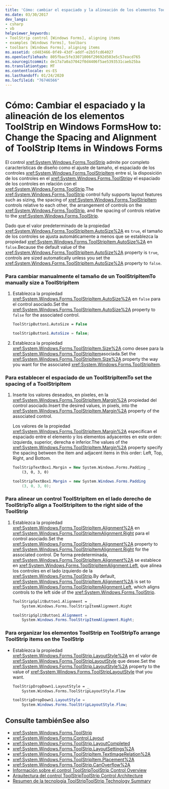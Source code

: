 ```yaml
---
title: 'Cómo: cambiar el espaciado y la alineación de los elementos ToolStrip'
ms.date: 03/30/2017
dev_langs:
- csharp
- vb
helpviewer_keywords:
- ToolStrip control [Windows Forms], aligning items
- examples [Windows Forms], toolbars
- toolbars [Windows Forms], aligning items
ms.assetid: cd483466-0f49-43df-addf-e2b5fcd64027
ms.openlocfilehash: 805fbac5fe33071006f29692d503e5c57eacd765
ms.sourcegitcommit: de17a7a0a37042f0d4406f5ae5393531caeb25ba
ms.translationtype: MT
ms.contentlocale: es-ES
ms.lasthandoff: 01/24/2020
ms.locfileid: "76746566"
---
```

# <a name="how-to-change-the-spacing-and-alignment-of-toolstrip-items-in-windows-forms"></a><span data-ttu-id="23666-102">Cómo: Cambiar el espaciado y la alineación de los elementos ToolStrip en Windows Forms</span><span class="sxs-lookup"><span data-stu-id="23666-102">How to: Change the Spacing and Alignment of ToolStrip Items in Windows Forms</span></span>
<span data-ttu-id="23666-103">El control <xref:System.Windows.Forms.ToolStrip> admite por completo características de diseño como el ajuste de tamaño, el espaciado de los controles <xref:System.Windows.Forms.ToolStripItem> entre sí, la disposición de los controles en el <xref:System.Windows.Forms.ToolStrip>y el espaciado de los controles en relación con el <xref:System.Windows.Forms.ToolStrip>.</span><span class="sxs-lookup"><span data-stu-id="23666-103">The <xref:System.Windows.Forms.ToolStrip> control fully supports layout features such as sizing, the spacing of <xref:System.Windows.Forms.ToolStripItem> controls relative to each other, the arrangement of controls on the <xref:System.Windows.Forms.ToolStrip>, and the spacing of controls relative to the <xref:System.Windows.Forms.ToolStrip>.</span></span>  
  
 <span data-ttu-id="23666-104">Dado que el valor predeterminado de la propiedad <xref:System.Windows.Forms.ToolStripItem.AutoSize%2A> es `true`, el tamaño de los controles se ajusta automáticamente a menos que se establezca la propiedad <xref:System.Windows.Forms.ToolStripItem.AutoSize%2A> en `false`.</span><span class="sxs-lookup"><span data-stu-id="23666-104">Because the default value of the <xref:System.Windows.Forms.ToolStripItem.AutoSize%2A> property is `true`, controls are sized automatically unless you set the <xref:System.Windows.Forms.ToolStripItem.AutoSize%2A> property to `false`.</span></span>  
  
### <a name="to-manually-size-a-toolstripitem"></a><span data-ttu-id="23666-105">Para cambiar manualmente el tamaño de un ToolStripItem</span><span class="sxs-lookup"><span data-stu-id="23666-105">To manually size a ToolStripItem</span></span>  
  
1. <span data-ttu-id="23666-106">Establezca la propiedad <xref:System.Windows.Forms.ToolStripItem.AutoSize%2A> en `false` para el control asociado.</span><span class="sxs-lookup"><span data-stu-id="23666-106">Set the <xref:System.Windows.Forms.ToolStripItem.AutoSize%2A> property to `false` for the associated control.</span></span>  
  
    ```vb  
    ToolStripButton1.AutoSize = False  
    ```  
  
    ```csharp  
    toolStripButton1.AutoSize = false;  
    ```  
  
2. <span data-ttu-id="23666-107">Establezca la propiedad <xref:System.Windows.Forms.ToolStripItem.Size%2A> como desee para la <xref:System.Windows.Forms.ToolStripItem>asociada.</span><span class="sxs-lookup"><span data-stu-id="23666-107">Set the <xref:System.Windows.Forms.ToolStripItem.Size%2A> property the way you want for the associated <xref:System.Windows.Forms.ToolStripItem>.</span></span>  
  
### <a name="to-set-the-spacing-of-a-toolstripitem"></a><span data-ttu-id="23666-108">Para establecer el espaciado de un ToolStripItem</span><span class="sxs-lookup"><span data-stu-id="23666-108">To set the spacing of a ToolStripItem</span></span>  
  
1. <span data-ttu-id="23666-109">Inserte los valores deseados, en píxeles, en la <xref:System.Windows.Forms.ToolStripItem.Margin%2A> propiedad del control asociado.</span><span class="sxs-lookup"><span data-stu-id="23666-109">Insert the desired values, in pixels, into the <xref:System.Windows.Forms.ToolStripItem.Margin%2A> property of the associated control.</span></span>  
  
     <span data-ttu-id="23666-110">Los valores de la propiedad <xref:System.Windows.Forms.ToolStripItem.Margin%2A> especifican el espaciado entre el elemento y los elementos adyacentes en este orden: izquierda, superior, derecha e inferior.</span><span class="sxs-lookup"><span data-stu-id="23666-110">The values of the <xref:System.Windows.Forms.ToolStripItem.Margin%2A> property specify the spacing between the item and adjacent items in this order: Left, Top, Right, and Bottom.</span></span>  
  
    ```vb  
    ToolStripTextBox1.Margin = New System.Windows.Forms.Padding _  
        (3, 0, 3, 0)  
    ```  
  
    ```csharp  
    toolStripTextBox1.Margin = new System.Windows.Forms.Padding   
        (3, 0, 3, 0);  
    ```  
  
### <a name="to-align-a-toolstripitem-to-the-right-side-of-the-toolstrip"></a><span data-ttu-id="23666-111">Para alinear un control ToolStripItem en el lado derecho de ToolStrip</span><span class="sxs-lookup"><span data-stu-id="23666-111">To align a ToolStripItem to the right side of the ToolStrip</span></span>  
  
1. <span data-ttu-id="23666-112">Establezca la propiedad <xref:System.Windows.Forms.ToolStripItem.Alignment%2A> en <xref:System.Windows.Forms.ToolStripItemAlignment.Right> para el control asociado.</span><span class="sxs-lookup"><span data-stu-id="23666-112">Set the <xref:System.Windows.Forms.ToolStripItem.Alignment%2A> property to <xref:System.Windows.Forms.ToolStripItemAlignment.Right> for the associated control.</span></span> <span data-ttu-id="23666-113">De forma predeterminada, <xref:System.Windows.Forms.ToolStripItem.Alignment%2A> se establece en <xref:System.Windows.Forms.ToolStripItemAlignment.Left>, que alinea los controles en el lado izquierdo de la <xref:System.Windows.Forms.ToolStrip>.</span><span class="sxs-lookup"><span data-stu-id="23666-113">By default, <xref:System.Windows.Forms.ToolStripItem.Alignment%2A> is set to <xref:System.Windows.Forms.ToolStripItemAlignment.Left>, which aligns controls to the left side of the <xref:System.Windows.Forms.ToolStrip>.</span></span>  
  
    ```vb  
    ToolStripSplitButton1.Alignment = _  
        System.Windows.Forms.ToolStripItemAlignment.Right  
    ```  
  
    ```csharp  
    toolStripSplitButton1.Alignment =   
        System.Windows.Forms.ToolStripItemAlignment.Right;  
    ```  
  
### <a name="to-arrange-toolstrip-items-on-the-toolstrip"></a><span data-ttu-id="23666-114">Para organizar los elementos ToolStrip en ToolStrip</span><span class="sxs-lookup"><span data-stu-id="23666-114">To arrange ToolStrip items on the ToolStrip</span></span>  
  
- <span data-ttu-id="23666-115">Establezca la propiedad <xref:System.Windows.Forms.ToolStrip.LayoutStyle%2A> en el valor de <xref:System.Windows.Forms.ToolStripLayoutStyle> que desee.</span><span class="sxs-lookup"><span data-stu-id="23666-115">Set the <xref:System.Windows.Forms.ToolStrip.LayoutStyle%2A> property to the value of <xref:System.Windows.Forms.ToolStripLayoutStyle> that you want.</span></span>  
  
    ```vb  
    ToolStripDropDown1.LayoutStyle = _  
        System.Windows.Forms.ToolStripLayoutStyle.Flow  
    ```  
  
    ```csharp  
    toolStripDropDown1.LayoutStyle =   
        System.Windows.Forms.ToolStripLayoutStyle.Flow;  
    ```  
  
## <a name="see-also"></a><span data-ttu-id="23666-116">Consulte también</span><span class="sxs-lookup"><span data-stu-id="23666-116">See also</span></span>

- <xref:System.Windows.Forms.ToolStrip>
- <xref:System.Windows.Forms.Control.Layout>
- <xref:System.Windows.Forms.ToolStrip.LayoutCompleted>
- <xref:System.Windows.Forms.ToolStrip.LayoutSettings%2A>
- <xref:System.Windows.Forms.ToolStripItem.TextImageRelation%2A>
- <xref:System.Windows.Forms.ToolStripItem.Placement%2A>
- <xref:System.Windows.Forms.ToolStrip.CanOverflow%2A>
- [<span data-ttu-id="23666-117">Información sobre el control ToolStrip</span><span class="sxs-lookup"><span data-stu-id="23666-117">ToolStrip Control Overview</span></span>](toolstrip-control-overview-windows-forms.md)
- [<span data-ttu-id="23666-118">Arquitectura del control ToolStrip</span><span class="sxs-lookup"><span data-stu-id="23666-118">ToolStrip Control Architecture</span></span>](toolstrip-control-architecture.md)
- [<span data-ttu-id="23666-119">Resumen de la tecnología ToolStrip</span><span class="sxs-lookup"><span data-stu-id="23666-119">ToolStrip Technology Summary</span></span>](toolstrip-technology-summary.md)
